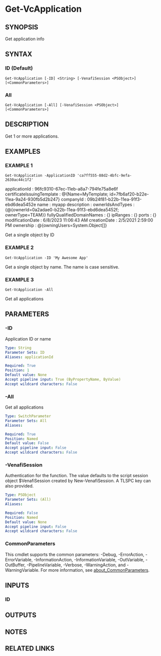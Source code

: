# Get-VcApplication

## SYNOPSIS
Get application info

## SYNTAX

### ID (Default)
```
Get-VcApplication [-ID] <String> [-VenafiSession <PSObject>] [<CommonParameters>]
```

### All
```
Get-VcApplication [-All] [-VenafiSession <PSObject>] [<CommonParameters>]
```

## DESCRIPTION
Get 1 or more applications.

## EXAMPLES

### EXAMPLE 1
```
Get-VcApplication -ApplicationID 'ca7ff555-88d2-4bfc-9efa-2630ac44c1f2'
```

applicationId              : 96fc9310-67ec-11eb-a8a7-794fe75a8e6f
certificateIssuingTemplate : @{Name=MyTemplate; id=7fb6af20-b22e-11ea-9a24-930fb5d2b247}
companyId                  : 09b24f81-b22b-11ea-91f3-ebd6dea5452e
name                       : myapp
description                :
ownerIdsAndTypes           : {@{ownerId=0a2adae0-b22b-11ea-91f3-ebd6dea5452f; ownerType=TEAM}}
fullyQualifiedDomainNames  : {}
ipRanges                   : {}
ports                      : {}
modificationDate           : 6/8/2023 11:06:43 AM
creationDate               : 2/5/2021 2:59:00 PM
ownership                  : @{owningUsers=System.Object\[\]}

Get a single object by ID

### EXAMPLE 2
```
Get-VcApplication -ID 'My Awesome App'
```

Get a single object by name. 
The name is case sensitive.

### EXAMPLE 3
```
Get-VcApplication -All
```

Get all applications

## PARAMETERS

### -ID
Application ID or name

```yaml
Type: String
Parameter Sets: ID
Aliases: applicationId

Required: True
Position: 1
Default value: None
Accept pipeline input: True (ByPropertyName, ByValue)
Accept wildcard characters: False
```

### -All
Get all applications

```yaml
Type: SwitchParameter
Parameter Sets: All
Aliases:

Required: True
Position: Named
Default value: False
Accept pipeline input: False
Accept wildcard characters: False
```

### -VenafiSession
Authentication for the function.
The value defaults to the script session object $VenafiSession created by New-VenafiSession.
A TLSPC key can also provided.

```yaml
Type: PSObject
Parameter Sets: (All)
Aliases:

Required: False
Position: Named
Default value: None
Accept pipeline input: False
Accept wildcard characters: False
```

### CommonParameters
This cmdlet supports the common parameters: -Debug, -ErrorAction, -ErrorVariable, -InformationAction, -InformationVariable, -OutVariable, -OutBuffer, -PipelineVariable, -Verbose, -WarningAction, and -WarningVariable. For more information, see [about_CommonParameters](http://go.microsoft.com/fwlink/?LinkID=113216).

## INPUTS

### ID
## OUTPUTS

## NOTES

## RELATED LINKS

